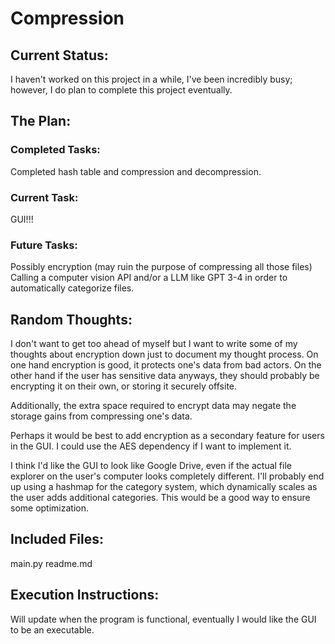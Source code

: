 # Compression

## Current Status:
I haven't worked on this project in a while, I've been incredibly busy; however, I do plan to complete this project eventually.

## The Plan:

### Completed Tasks:
Completed hash table and compression and decompression.

### Current Task:
GUI!!!

### Future Tasks:
Possibly encryption (may ruin the purpose of compressing all those files)
Calling a computer vision API and/or a LLM like GPT 3-4 in order to automatically categorize files.

## Random Thoughts:
I don't want to get too ahead of myself but I want to write some of my thoughts about encryption down just to document my thought process. On one hand encryption is good, it protects one's data from bad actors. On the other hand if the user has sensitive data anyways, they should probably be encrypting it on their own, or storing it securely offsite.

Additionally, the extra space required to encrypt data may negate the storage gains from compressing one's data.

Perhaps it would be best to add encryption as a secondary feature for users in the GUI. I could use the AES dependency if I want to implement it.

I think I'd like the GUI to look like Google Drive, even if the actual file explorer on the user's computer looks completely different. I'll probably end up using a hashmap for the category system, which dynamically scales as the user adds additional categories. This would be a good way to ensure some optimization.

## Included Files:
main.py
readme.md

## Execution Instructions:
Will update when the program is functional, eventually I would like the GUI to be an executable.

